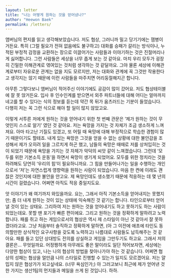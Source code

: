 ```yaml
---
layout: letter
title: "나는 어떻게 원하는 것을 얻어냈나?"
author: "Heewon Baek"
permalink: /letters/
---
```


앰버님의 편지를 읽고 생각해보았습니다. 저도 협상, 그러니까 밀고 당기기에는 잼병이거든요. 특히 (그럴 필요가 전혀 없음에도 불구하고) 대화를 승패가 갈리는 방식이나, 누적된 부정적 감정을 교환하는 장으로 이끌어가는 사람들과 이야기하는 것은 진절머리나게 싫어합니다. 그런 사람들은 세상을 너무 좁게 보는 것 같아요. 마치 우리 모두가 굉장히 긴밀한 이해관계로 엮여있는 것처럼 생각하는 것 같달까요. 그야 물론 세상에 이해관계로부터 자유로운 관계는 없을 지도 모르지만, 저는 대화와 관계에 꼭 그것만 작용한다고 생각지는 않기 때문에 이런 사람들을 마주치면 어리둥절해지곤 합니다.

아무튼 그렇다보니 앰버님이 적어주신 이야기에도 공감이 많이 갔어요. 저도 협상테이블에 잘 못 앉거든요. 입사 후 인수인계를 받으면서 외주 파트너들에 대해 어디는 얼마까지 네고를 할 수 있다는 식의 정보를 듣는데 약간 목 뒤가 움츠러드는 기분이 들었습니다. 다행히 저는 꼭 그런 식으로 해야 할 일이 많지 않았고요.

이렇게 서투른 저에게 원하는 것을 얻어내기 위한 첫 번째 관문은 ‘제가 원하는 것이 무엇인지 스스로 알기’ 였던 것 같아요. 저는 욕망을 가지는 것 자체가 조금 생소하게 느껴져요. 아마 타고난 기질도 있겠고, 또 어릴 때 욕망에 대해 부정적으로 학습한 경험이 많기 때문이기도 할테죠. 내게 있는 욕망은 그것을 얻을 수 없는 상황에 대한 불안감을 조성해서 제가 오히려 일을 그르치게 하곤 했고, 남들의 욕망은 때때로 저를 상처입히는 것이 되었기 때문에 욕망을 가지는 것 자체가 악덕의 씨앗 같이 느껴졌습니다. 그런데 ‘모두를 위한 기본소득 운동’을 하면서 욕망이 생기게 되었어요. 모두를 위한 정치라는 것을 하려해도 당연히 ‘우리의 힘’이 필요하니까요. 그 힘을 만들어나가는 일을 수행하는 개인으로서 ‘저’는 자연스럽게 영향력을 원하는 사람이 되었습니다. 마음 한 켠에 이래도 괜찮은 것인지에 대한 불안을 안고요. 제 욕망인데도 생소했기 때문에 적응하는 데 몇 년의 시간이 걸렸습니다. 어쩌면 아직도 적응 중일지도요.

앗 이야기가 왜 여기까지 와있을까요. 요는, 그래서 아직 기본소득을 얻어내지는 못했지만; 좀 더 내게 원하는 것이 있는 상태에 익숙해진 것 같기는 합니다. 타인으로부터 얻어낼 것이 있는 상태요. 그리하여 저는 원하는 것을 얻어내기도 하고 못하기도 하는 사람이 되었는데요. 못할 땐 포기가 빠른 편이에요. 그리고 원하는 것을 정확하게 말하려고 노력합니다. 패를 쥐고 하는 게임으로서의 협상은 역시 제 스타일이 아닌 것 같아서 잘 못하겠더라고요. 그냥 처음부터 솔직하고 정확하게 말하면, (아 그 이전에 애초에 타인도 동의할만한 상식적인 요구사항을 갖도록 노력하고) 나름대로 사람들도 납득해주는 것 같아요. 패를 들고 있던 상대방도 전의를 상실하고 게임을 그만두기도 하고요. 그래서 저의 결론은... 무엇일까요. 어정쩡하게 아무래도 좋은 말이라도 일단 적어보자면, 세상에는 다양한 협상이 있고, 나는 나의 협상의 방법을 찾아나가야 하는 것 같습니다. 어쩌면 협상의 성패는 협상을 얼만큼 나의 스타일로 진행할 수 있는가 일지도 모르겠어요. 저는 얄밉지 않은 협상가가 되고싶네요. (너무 욕심인가;) 아 그러고보니 최근에 제가 얻어낸 것 한 가지는 생산1팀의 먼지들과 메일을 쓰게 된 것입니다. 하하.